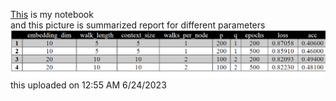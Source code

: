 [This](https://github.com/MeysamAgah/Graph-Machine-Learning-SBU-4012/blob/main/Assignments%20and%20Homeworks/Assignment%20%236/Assignment_6.ipynb) is my notebook<br>
and this picture is summarized report for different parameters<br>
![1](https://raw.githubusercontent.com/MeysamAgah/Graph-Machine-Learning-SBU-4012/main/Assignments%20and%20Homeworks/Assignment%20%236/1.png)
this uploaded on 12:55 AM 6/24/2023
